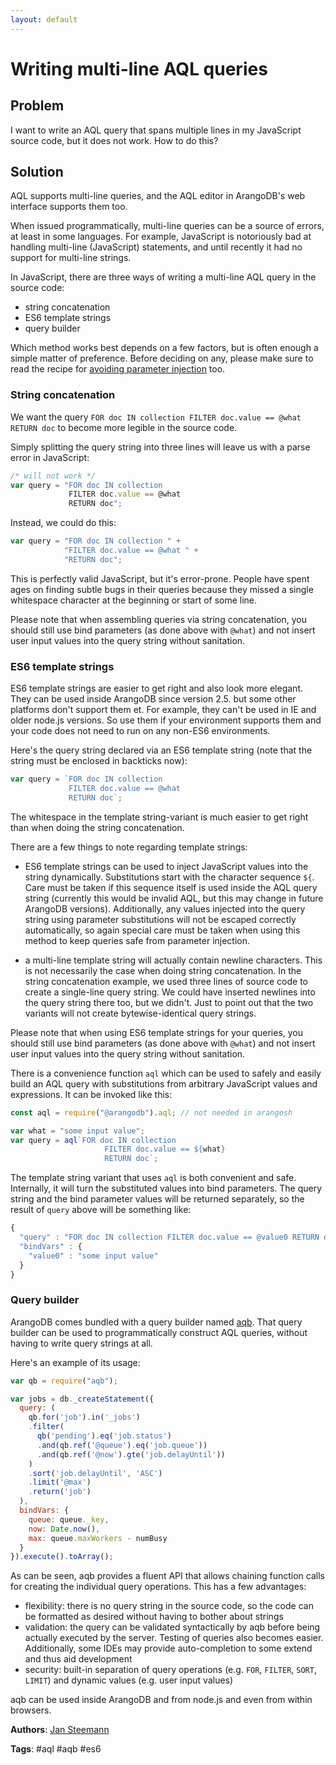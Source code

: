 ```yaml
---
layout: default
---
```

Writing multi-line AQL queries
==============================

Problem
-------

I want to write an AQL query that spans multiple lines in my JavaScript source code,
but it does not work. How to do this?

Solution
--------

AQL supports multi-line queries, and the AQL editor in ArangoDB's web interface supports
them too.

When issued programmatically, multi-line queries can be a source of errors, at least in
some languages. For example, JavaScript is notoriously bad at handling multi-line (JavaScript)
statements, and until recently it had no support for multi-line strings.

In JavaScript, there are three ways of writing a multi-line AQL query in the source code:

- string concatenation
- ES6 template strings
- query builder

Which method works best depends on a few factors, but is often enough a simple matter of preference.
Before deciding on any, please make sure to read the recipe for [avoiding parameter injection](aql-avoiding-injection.html)
too.

### String concatenation

We want the query `FOR doc IN collection FILTER doc.value == @what RETURN doc` to become
more legible in the source code.

Simply splitting the query string into three lines will leave us with a parse error in
JavaScript:

```js
/* will not work */
var query = "FOR doc IN collection
             FILTER doc.value == @what
             RETURN doc";
```

Instead, we could do this:

```js
var query = "FOR doc IN collection " +
            "FILTER doc.value == @what " +
            "RETURN doc";
```

This is perfectly valid JavaScript, but it's error-prone. People have spent ages on finding
subtle bugs in their queries because they missed a single whitespace character at the
beginning or start of some line.

Please note that when assembling queries via string concatenation, you should still use
bind parameters (as done above with `@what`) and not insert user input values into the
query string without sanitation.

### ES6 template strings

ES6 template strings are easier to get right and also look more elegant. They can be used
inside ArangoDB since version 2.5. but some other platforms don't support them et.
For example, they can't be used in IE and older node.js versions. So use them if your
environment supports them and your code does not need to run on any non-ES6 environments.

Here's the query string declared via an ES6 template string (note that the string must
be enclosed in backticks now):

```js
var query = `FOR doc IN collection
             FILTER doc.value == @what
             RETURN doc`;
```
The whitespace in the template string-variant is much easier to get right than when doing
the string concatenation.

There are a few things to note regarding template strings:

- ES6 template strings can be used to inject JavaScript values into the string dynamically.
  Substitutions start with the character sequence `${`. Care must be taken if this sequence
  itself is used inside the AQL query string (currently this would be invalid AQL, but this
  may change in future ArangoDB versions). Additionally, any values injected into the query
  string using parameter substitutions will not be escaped correctly automatically, so again
  special care must be taken when using this method to keep queries safe from parameter
  injection.

- a multi-line template string will actually contain newline characters. This is not necessarily
  the case when doing string concatenation. In the string concatenation example, we used
  three lines of source code to create a single-line query string. We could have inserted
  newlines into the query string there too, but we didn't. Just to point out that the two
  variants will not create bytewise-identical query strings.

Please note that when using ES6 template strings for your queries, you should still use
bind parameters (as done above with `@what`) and not insert user input values into the
query string without sanitation.

There is a convenience function `aql` which can be used to safely
and easily build an AQL query with substitutions from arbitrary JavaScript values and
expressions. It can be invoked like this:

```js
const aql = require("@arangodb").aql; // not needed in arangosh

var what = "some input value";
var query = aql`FOR doc IN collection
                     FILTER doc.value == ${what}
                     RETURN doc`;
```

The template string variant that uses `aql` is both convenient and safe. Internally, it
will turn the substituted values into bind parameters. The query string and the bind parameter
values will be returned separately, so the result of `query` above will be something like:

```js
{
  "query" : "FOR doc IN collection FILTER doc.value == @value0 RETURN doc",
  "bindVars" : {
    "value0" : "some input value"
  }
}
```

### Query builder

ArangoDB comes bundled with a query builder named [aqb](https://www.npmjs.com/package/aqb).
That query builder can be used to programmatically construct AQL queries, without having
to write query strings at all.

Here's an example of its usage:

```js
var qb = require("aqb");

var jobs = db._createStatement({
  query: (
    qb.for('job').in('_jobs')
    .filter(
      qb('pending').eq('job.status')
      .and(qb.ref('@queue').eq('job.queue'))
      .and(qb.ref('@now').gte('job.delayUntil'))
    )
    .sort('job.delayUntil', 'ASC')
    .limit('@max')
    .return('job')
  ),
  bindVars: {
    queue: queue._key,
    now: Date.now(),
    max: queue.maxWorkers - numBusy
  }
}).execute().toArray();
```

As can be seen, aqb provides a fluent API that allows chaining function calls for
creating the individual query operations. This has a few advantages:

- flexibility: there is no query string in the source code, so the code can be formatted
  as desired without having to bother about strings
- validation: the query can be validated syntactically by aqb before being actually executed
  by the server. Testing of queries also becomes easier. Additionally, some IDEs may
  provide auto-completion to some extend and thus aid development
- security: built-in separation of query operations (e.g. `FOR`, `FILTER`, `SORT`, `LIMIT`)
  and dynamic values (e.g. user input values)

aqb can be used inside ArangoDB and from node.js and even from within browsers.

**Authors**: [Jan Steemann](https://github.com/jsteemann)

**Tags**: #aql #aqb #es6
